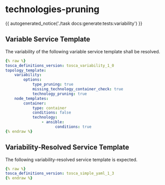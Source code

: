 # technologies-pruning

{{ autogenerated_notice('./task docs:generate:tests:variability') }}


## Variable Service Template

The variability of the following variable service template shall be resolved.

```yaml linenums="1"
{% raw %}
tosca_definitions_version: tosca_variability_1_0
topology_template:
    variability:
        options:
            type_pruning: true
            missing_technology_container_check: true
            technology_pruning: true
    node_templates:
        container:
            type: container
            conditions: false
            technology:
                - ansible:
                      conditions: true
{% endraw %}
```




## Variability-Resolved Service Template

The following variability-resolved service template is expected.

```yaml linenums="1"
{% raw %}
tosca_definitions_version: tosca_simple_yaml_1_3
{% endraw %}
```

